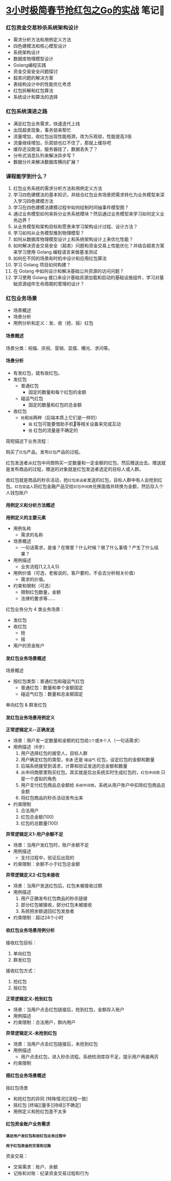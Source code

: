 # [3小时极简春节抢红包之Go的实战](https://www.imooc.com/learn/1101) 笔记📒

### 红包资金交易秒杀系统架构设计

* 需求分析方法和用例定义方法
* 四色建模法和核心模型设计
* 系统架构设计
* 数据库物理模型设计
* Golang编程实践
* 资金交易安全问题探讨
* 超卖问题的解决方案
* 表结构设计中的性能优化考虑
* 红包拆解和红包算法
* 系统设计和算法的选择

### 红包系统演进之路

* 满足红包业务需求，快速迭代上线
* 出现超卖现象，事务锁来帮忙
* 流量增加，收红包出现性能瓶颈，改为乐观锁，性能提高3倍
* 流量继续增加，乐观锁也扛不住了，那就上缓存吧
* 缓存还没跑溜，服务器挂了，数据丢失了？
* 分布式消息队列来解决异步写？
* 数据分片来解决数据库横向扩展？

### 课程能学到什么？

1. 红包业务系统的需求分析方法和用例定义方法
2. 学习四色建模法的基本知识，并结合红包业务场景把需求转化为业务模型来深入学习四色建模方法
3. 学习在四色建模法建模过程中如何绘制时间抽事件模型图？
4. 通过业务模型如何来拆分业务系统模块？然后通过业务模型来学习如何定义业务边界？
5. 从业务模型和架构目标和愿景来学习架构设计过程、设计方法？
6. 学习如何从业务模型推到物理模型？
7. 如何从数据库物理模型设计上和系统架构设计上来优化性能？
8. 如何解决资金交易安全（超卖）问题和资金交易上性能优化？并结合超卖方案来学习使用 Golang 编程语言来做基准测试
9. 如何在不同的场景和时机中设计和应用红包算法
10. 学习 Golang 项目如何构建？
11. 在 Golang 中如何设计和解决基础公共资源的访问问题？
12. 学习使用 Golang 接口来设计基础资源加载和启动的基础设施组件，学习对基础资源组件生命周期的管理的设计？

### 红包业务场景

* 场景概述
* 场景分析
* 用例分析和定义：发、收（抢、摇）红包

#### 场景概述

场景分类：祝福、庆祝、营销、显摆、曝光、求问等。

#### 场景分析

* 有发红包，就有收红包。
* 发红包
  * 普通红包
    * 固定的数量和每个红包的金额
  * 碰运气红包
    * 固定的数量和红包的总金额
* 收红包
  * `抢`和`摇`两种（后端本质上它们是一样的）
    * `摇` 红包可能要借助手机📱等相关设备来完成互动
    * `摇` 红包的流量是不确定的

简短描述下业务流程：

购买了`红包`产品，发布`红包`产品的过程。

红包发送者从红包中间商购买一定数量和一定金额的红包，然后赠送出去。赠送就是发布商品的过程，赠送的对象就是红包发送者选定的目标人或人群。

收红包就是商品的秒杀活动，抢`红包发送者`发送的红包，目标人群中有人会抢到红包。`红包受益人`将红包金融产品交给`红包中间商`兑换面值并转换为金额，然后存入个人钱包账户

#### 用例定义和分析方法概述

**用例定义的主要元素**

* 用例名称
  - 需求的名称
* 场景概述
  - 一句话需求，是谁？在哪里？什么时候？做了什么事情？产生了什么结果？
* 用例描述
  - 业务流程(1,2,3,4,5)
* 用例价值（可选，老板说的，客户要的，不会去分析相关价值）
  - 需求的价值。
* 约束和限制（可选）
  - 限制红包数量，金额
  - 法律的要求等……

红包业务分为 4 类业务场景：
  - 发红包
  - 收红包
    - 抢
    - 摇
  - 用户的资金账户

#### 发红包业务场景概述

场景概述

* 按红包类型：普通红包和碰运气红包
  * 普通红包：数量和单个金额固定
  * 碰运气红包：数量和总金额固定

单向红包 & 群发红包

#### 发红包业务场景用例定义

**正常逻辑定义--正确发送**

  * 场景：用户发一定数量和金额的红包给`1个`或`多个`人（一句话需求）
  * 用例描述（6步）
    1. 用户选择红包的接受人，目标人群
    2. 用户确定红包的类型，`普通` 还是 `碰运气` 红包，设定红包的金额和数量
    3. 后端系统接受到请求，计算和验证发送的总金额和数量
    4. 从中间商那里购买红包，其实就是后台系统实时生成红包的，`红包中间商` 只是一个虚拟的角色
    5. 用户支付红包商品总金额给 `系统中间商`，系统从用户账户中扣除红包商品总金额
    6. 将红包商品的秒杀活动发布出来
  * 约束限制
    1. 合法用户
    2. 红包总金额(100)
    3. 红包的总数量(100)

**异常逻辑定义1-用户余额不足**

* 场景：当用户发红包时，账户余额不足
* 用例描述
  * 支付过程中，验证后出现的
* 约束限制：余额不小于红包总金额

**异常逻辑定义2-红包未接收**

* 场景：当用户发送红包后，红包未被接收过期
* 用例描述
  1. 用户正确发布红包商品的秒杀链接
  2. 部分红包被接收，部分红包未被接收
  3. 系统把余额退回红包发放者
* 约束限制：超过24个小时

#### 收红包业务场景用例分析

接收红包目标：
  1. 单向红包
  2. 群发红包

接收红包方式：
  1. 抢红包
  2. 摇红包

**正常逻辑定义-抢到红包**

* 场景：当用户点击红包链接后，抢到红包，金额存入账户
* 用例描述
* 约束限制：合法用户，群内用户

**异常逻辑定义-未抢到红包**

* 场景：当用户点击红包链接后，未抢到红包
* 用例描述
  - 用户点击红包，进入秒杀流程。系统检测库存不足，提示用户再接再厉
* 约束限制

#### 摇红包业务场景概述

摇红包场景
  - 和抢红包的异同 [特殊情况][流程一致]
  - 摇红包 [终端][量多][持续][不确定]
  - 用例定义和抢红包差不太多

#### 红包资金账户业务需求

**`满足用户发红包和收红包业务过程中`**

**`用于红包资金的交易和记账`**

资金交易：

- 交易需求：账户、余额
- 记账和对账：纪录资金交易过程和行为



